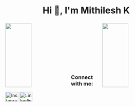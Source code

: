 
<h1 align="center">Hi 👋, I'm Mithilesh K</h1>
<h3 align="center"></h3>

<img align="left" height=200em width="40%" src="https://github-readme-stats.vercel.app/api/top-langs/?username=mithmusq3&hide=css,html&theme=dark&text_color=ffffff&langs_count=8&layout=compact&border_color=61dafb&hide_border=true">
</img>
<img align="right" height=200em width="40%" src="https://github-readme-stats.vercel.app/api?username=mithmusq3&count_private=true&show_icons=true&theme=dark&text_color=ffffff&hide_border=true&include_all_commits=true">
</img> <br><br><br><br><br><br><br><br>
<h3 align="left">Connect with me:</h3>
<p align="left">
<a href="https://instagram.com/mithmusq3" target="blank"><img align="center" src="https://raw.githubusercontent.com/rahuldkjain/github-profile-readme-generator/master/src/images/icons/Social/instagram.svg" alt="Instagram" height="30" width="40" /></a>
<a href="https://www.linkedin.com/in/mithmusq3/" target="blank"><img align="center" src="https://raw.githubusercontent.com/rahuldkjain/github-profile-readme-generator/master/src/images/icons/Social/linked-in-alt.svg" alt="Linkedin" height="30" width="40" /></a>
</p>
